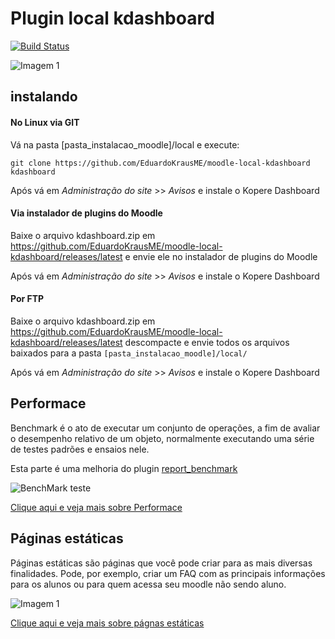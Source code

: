 # Plugin local kdashboard

[![Build Status](https://travis-ci.org/EduardoKrausME/moodle-local-kdashboard.svg?branch=master)](https://travis-ci.org/EduardoKrausME/moodle-local-kdashboard)

![Imagem 1](https://github.com/EduardoKrausME/moodle-local-kdashboard/blob/master/pix/prints/dashboard/Captura_01.png)

## instalando

#### No Linux via GIT

Vá na pasta [pasta_instalacao_moodle]/local e execute:

```
git clone https://github.com/EduardoKrausME/moodle-local-kdashboard kdashboard
```

Após vá em _Administração do site_ >> _Avisos_ e instale o Kopere Dashboard

#### Via instalador de plugins do Moodle

Baixe o arquivo kdashboard.zip em https://github.com/EduardoKrausME/moodle-local-kdashboard/releases/latest e envie ele no instalador de plugins do Moodle

Após vá em _Administração do site_ >> _Avisos_ e instale o Kopere Dashboard

#### Por FTP

Baixe o arquivo kdashboard.zip em https://github.com/EduardoKrausME/moodle-local-kdashboard/releases/latest descompacte e envie todos os arquivos baixados para a pasta ``[pasta_instalacao_moodle]/local/``

Após vá em _Administração do site_ >> _Avisos_ e instale o Kopere Dashboard

## Performace

Benchmark é o ato de executar um conjunto de operações, a fim de avaliar o desempenho relativo de um objeto, normalmente executando uma série de testes padrões e ensaios nele.

Esta parte é uma melhoria do plugin [report_benchmark](https://moodle.org/plugins/report_benchmark)

![BenchMark teste](https://github.com/EduardoKrausME/moodle-local-kdashboard/blob/master/pix/prints/benchmark/Captura_01.png)

[Clique aqui e veja mais sobre Performace](https://github.com/EduardoKrausME/moodle-local-kdashboard/wiki/Performace)

## Páginas estáticas

Páginas estáticas são páginas que você pode criar para as mais diversas finalidades. Pode, por exemplo, criar um FAQ com as principais informações para os alunos ou para quem acessa seu moodle não sendo aluno.

![Imagem 1](https://github.com/EduardoKrausME/moodle-local-kdashboard/blob/master/pix/prints/webpages/Captura_01.png)

[Clique aqui e veja mais sobre págnas estáticas](https://github.com/EduardoKrausME/moodle-local-kdashboard/wiki/Páginas-estáticas)